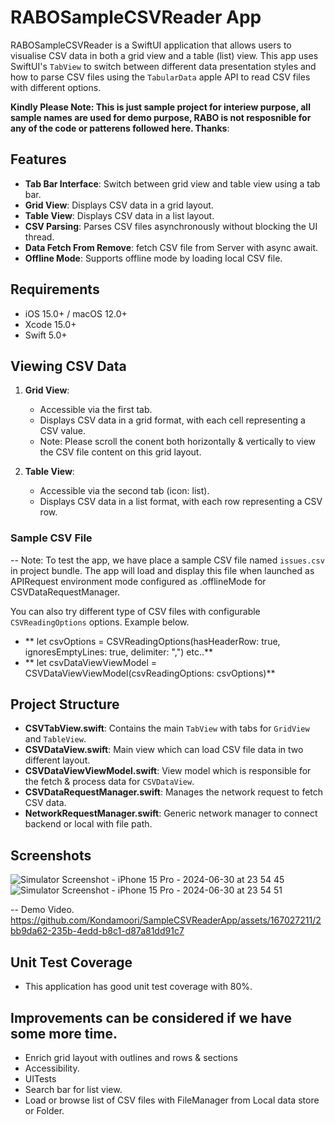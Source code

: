 # RABOSampleCSVReader App

RABOSampleCSVReader is a SwiftUI application that allows users to visualise CSV data in both a grid view and a table (list) view. This app  uses SwiftUI's `TabView` to switch between different data presentation styles and how to parse CSV files using the `TabularData` apple API to read CSV files with different options.

**Kindly Please Note: This is just sample project for interiew purpose, all sample names are used for demo purpose, RABO is not resposnible for any of the code or patterens followed here. Thanks**:

## Features

- **Tab Bar Interface**: Switch between grid view and table view using a tab bar.
- **Grid View**: Displays CSV data in a grid layout.
- **Table View**: Displays CSV data in a list layout.
- **CSV Parsing**: Parses CSV files asynchronously without blocking the UI thread.
- **Data Fetch From Remove**: fetch CSV file from Server with async await.
- **Offline Mode**: Supports offline mode by loading local CSV file.

## Requirements

- iOS 15.0+ / macOS 12.0+
- Xcode 15.0+
- Swift 5.0+

## Viewing CSV Data

1. **Grid View**:
    - Accessible via the first tab.
    - Displays CSV data in a grid format, with each cell representing a CSV value.
    - Note: Please scroll the conent both horizontally & vertically to view the CSV file content on this grid layout.

2. **Table View**:
    - Accessible via the second tab (icon: list).
    - Displays CSV data in a list format, with each row representing a CSV row.

### Sample CSV File

 -- Note: To test the app, we have place a sample CSV file named `issues.csv` in project bundle. The app will load and display this file when launched as APIRequest environment mode configured as .offlineMode for CSVDataRequestManager.

You can also try different type of CSV files with configurable `CSVReadingOptions` options. Example below.       
- ** let csvOptions = CSVReadingOptions(hasHeaderRow: true, ignoresEmptyLines: true, delimiter: ",") etc..**
- ** let csvDataViewViewModel = CSVDataViewViewModel(csvReadingOptions: csvOptions)**



## Project Structure

- **CSVTabView.swift**: Contains the main `TabView` with tabs for `GridView` and `TableView`.
- **CSVDataView.swift**:  Main view which can load CSV file data in two different layout.
- **CSVDataViewViewModel.swift**: View model which is responsible for the fetch & process data for `CSVDataView`.
- **CSVDataRequestManager.swift**: Manages the network request to fetch CSV data.
- **NetworkRequestManager.swift**: Generic network manager to connect backend or local with file path.

## Screenshots
![Simulator Screenshot - iPhone 15 Pro - 2024-06-30 at 23 54 45](https://github.com/Kondamoori/SampleCSVReaderApp/assets/167027211/41225f9d-ad72-45ec-9945-b4abaa07de1a)
![Simulator Screenshot - iPhone 15 Pro - 2024-06-30 at 23 54 51](https://github.com/Kondamoori/SampleCSVReaderApp/assets/167027211/f8b9ec45-0ba9-4add-9741-cc533db74eb9)

-- Demo Video.
https://github.com/Kondamoori/SampleCSVReaderApp/assets/167027211/2bb9da62-235b-4edd-b8c1-d87a81dd91c7

## Unit Test Coverage
- This application has good unit test coverage with 80%.

## Improvements can be considered if we have some more time.
- Enrich grid layout with outlines and rows & sections
- Accessibility.
- UITests
- Search bar for list view.
- Load or browse list of CSV files with FileManager from Local data store or Folder. 
